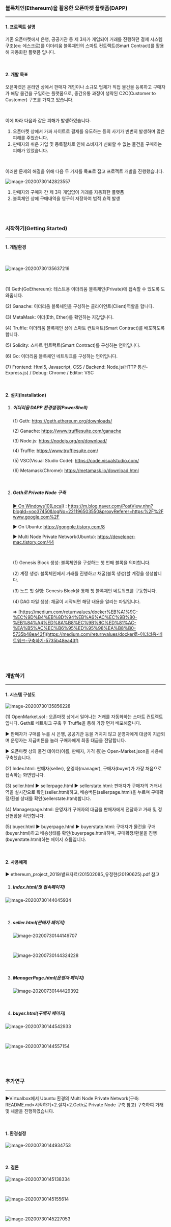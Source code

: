 ### **블록체인(Ethereum)을 활용한 오픈마켓 플랫폼(DAPP)**

------

#### **1. 프로젝트 설명**

기존 오픈마켓에서 은행, 공공기관 등 제 3자가 개입되어 거래를 진행하던 결제 시스템 구조(ex: 에스크로)를 이더리움 블록체인의 스마트 컨트랙트(Smart Contract)를 활용해 자동화한 플랫폼 입니다. 

<br/>

#### **2. 개발 목표**

오픈마켓은 온라인 상에서 판매자 개인이나 소규모 업체가 직접 물건을 등록하고 구매자가 해당 물건을 구입하는 플랫폼으로, 중간유통 과정이 생략된 C2C(Customer to Customer) 구조를 가지고 있습니다.

<br/>

이에 따라 다음과 같은 피해가 발생하였습니다.

1. 오픈마켓 상에서 가짜 사이트로 결제를 유도하는 등의 사기가 빈번히 발생하며 많은 피해를 주었습니다.
2. 판매자의 쉬운 가입 및 등록절차로 인해 소비자가 신뢰할 수 없는 물건을 구매하는 피해가 있었습니다.

<br/>

이러한 문제의 해결을 위해 다음 두 가지를 목표로 잡고 프로젝트 개발을 진행했습니다.

![image-20200730142823557](./img/image-20200730142823557.png)

1. 판매자와 구매자 간 제 3자 개입없이 거래를 자동화한 플랫폼
2. 블록체인 상에 구매내역을 영구히 저장하여 법적 효력 발생

<br/><br/>

### **시작하기(Getting Started)**

------

#### **1. 개발환경**

<br/>

![image-20200730135637216](./img/image-20200730135637216.png)

<br/>

(1) Geth(GoEthereum): 테스트용 이더리움 블록체인(Private)에 접속할 수 있도록 도와줍니다.

(2) Ganache: 이더리움 블록체인을 구성하는 클라이언트(Client)역할을 합니다.

(3) MetaMask: 이더(Eth, Ether)를 확인하는 지갑입니다.

(4) Truffle: 이더리움 블록체인 상에 스마트 컨트랙트(Smart Contract)를 배포하도록 합니다.

(5) Solidity: 스마트 컨트랙트(Smart Contract)를 구성하는 언어입니다.

(6) Go: 이더리움 블록체인 네트워크를 구성하는 언어입니다.

(7) Frontend: Html5, Javascript, CSS / Backend: Node.js(HTTP 통신-Express.js) / Debug: Chrome / Editor: VSC

<br/>

#### **2. 설치(Installation)**

1. ##### **이더리움 DAPP 환경설정(PowerShell)**

   (1) Geth: https://geth.ethereum.org/downloads/

   (2) Ganache: https://www.trufflesuite.com/ganache

   (3) Node.js: https://nodejs.org/en/download/

   (4) Truffle: https://www.trufflesuite.com/

   (5) VSC(Visual Studio Code): https://code.visualstudio.com/

   (6) Metamask(Chrome): https://metamask.io/download.html 

   <br/>

2. ##### **Geth로 Private Node 구축**

   <u>▶ On Windows10(Local)</u> : https://m.blog.naver.com/PostView.nhn?blogId=yoo37450&logNo=221196503550&proxyReferer=https:%2F%2Fwww.google.com%2F 

   ▶ On Ubuntu: https://gongple.tistory.com/8

   ▶ Multi Node Private Network(Ubuntu): https://developer-mac.tistory.com/44

   <br/>

   (1) Genesis Block 생성: 블록체인을 구성하는 첫 번째 블록을 의미합니다.

   (2) 계정 생성: 블록체인에서 거래를 진행하고 채굴(블록 생성)할 계정을 생성합니다.

   (3) 노드 첫 실행: Genesis Block을 통해 첫 블록체인 네트워크를 구동합니다.

   (4) DAG 파일 생성: 채굴이 시작되면 해당 내용을 알리는 파일입니다.

   => [https://medium.com/returnvalues/docker%EB%A1%9C-%EC%9D%B4%EB%8D%94%EB%A6%AC%EC%9B%80-%EB%84%A4%ED%8A%B8%EC%9B%8C%ED%81%AC-%EA%B5%AC%EC%B6%95%ED%95%98%EA%B8%B0-5735b48ea43f](https://medium.com/returnvalues/docker로-이더리움-네트워크-구축하기-5735b48ea43f)

<br/><br/><br/>

### **개발하기**

------

#### **1. 시스템 구성도**

![image-20200730135856228](./img/image-20200730135856228.png)

(1) OpenMarket.sol : 오픈마켓 상에서 일어나는 거래를 자동화하는 스마트 컨트랙트입니다. Geth로 네트워크 구축 후 Truffle을 통해 가장 먼저 배포해줍니다.

▶ 판매자가 구매를 누를 시 은행, 공공기관 등을 거치지 않고 운영자에게 대금이 지급되며 운영자는 지급버튼을 눌러 구매자에게 최종 대금을 전달합니다.

▶ 오픈마켓 상의 물건 데이터(이름, 판매자, 가격 등)는 Open-Market.json을 사용해 구축했습니다.

(2) Index.html: 판매자(seller), 운영자(manager), 구매자(buyer)가 가장 처음으로 접속하는 화면입니다.

(3) seller.html ▶ sellerpage.html ▶ sellerstate.html: 판매자가 구매자의 거래내역을 실시간으로 확인(seller.html)하고, 배송버튼(sellerpage.html)을 누르며 구매확정/환불 상태를 확인(sellerstate.html)합니다.

(4) Managerpage.html: 운영자가 구매자의 대금을 판매자에게 전달하고 거래 및 정산현황을 확인합니다.

(5) buyer.html ▶ buyerpage.html ▶ buyerstate.html: 구매자가 물건을 구매(buyer.html)하고 배송상태를 확인(buyerpage.html)하며, 구매확정/환불을 진행(buyerstate.html)하는 페이지 흐름입니다.

<br/>

#### 2. 사용예제

▶ ethereum_project_2019/발표자료/201502085_유정현(20190625).pdf 참고

1. ##### **Index.html(첫 접속페이지)**

![image-20200730144045934](./img/image-20200730144045934.png)

<br/>

2. ##### **seller.html(판매자 페이지)**

   ![image-20200730144149707](./img/image-20200730144149707.png)

   <br/>
   
   ![image-20200730144324228](./img/image-20200730144324228.png)

<br/>

3. ##### **ManagerPage.html(운영자 페이지)**

   ![image-20200730144429392](./img/image-20200730144429392.png)

<br/>

4. ##### buyer.html(구매자 페이지)

![image-20200730144542933](./img/image-20200730144542933.png)

<br/>

![image-20200730144557154](./img/image-20200730144557154.png)

<br/><br/><br/>

### 추가연구

------

▶Virtualbox에서 Ubuntu 환경의 Multi Node Private Network(구축: README.md>시작하기>2.설치>2.Geth로 Private Node 구축 참고) 구축하여 거래 및 채굴을 진행하였습니다.

<br/>

#### **1. 환경설정**

![image-20200730144934753](./img/image-20200730144934753.png)

<br/>

#### 2. 결론

![image-20200730145138334](./img/image-20200730145138334.png)

<br/>

![image-20200730145155614](./img/image-20200730145155614.png)

<br/>

![image-20200730145227053](./img/image-20200730145227053.png)

<br/>